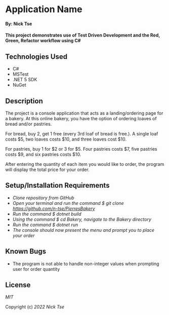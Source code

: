 # Application Name

#### By: Nick Tse

#### This project demonstrates use of Test Driven Development and the Red, Green, Refactor workflow using C#

## Technologies Used

* C#
* MSTest
* .NET 5 SDK
* NuGet


## Description 

The project is a console application that acts as a landing/ordering page for a bakery. At this online bakery, you have the option of ordering loaves of bread and/or pastries. 

For bread, buy 2, get 1 free (every 3rd loaf of bread is free.). A single loaf costs $5, two loaves costs $10, and three loaves cost $10. 

For pastries, buy 1 for $2 or 3 for $5. Four pastries costs $7, five pastries costs $9, and six pastries costs $10.

After entering the quantity of each item you would like to order, the program will display the total price for your order.

## Setup/Installation Requirements

* _Clone repository from GitHub_
* _Open your terminal and run the command $ git clone https://github.com/n-tse/PierresBakery_
* _Run the command $ dotnet build_
* _Using the command $ cd Bakery, navigate to the Bakery directory_
* _Run the command $ dotnet run_
* _The console should now present the menu and prompt you to place your order_

## Known Bugs

* The program is not able to handle non-integer values when prompting user for order quantity

## License

_MIT_

Copyright (c) _2022_ _Nick Tse_
